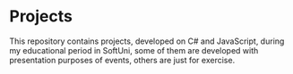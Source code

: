 # Projects

This repository contains projects, developed on C# and JavaScript,
during my educational period in SoftUni, some of them are developed with presentation purposes of events, others are just for exercise.